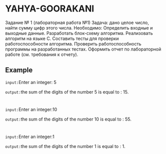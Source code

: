 # YAHYA-GOORAKANI

Задание № 1 (лабораторная работа №1)
Задача: дано целое число, найти сумму цифр этого числа.
Необходимо:
Определить входные и выходные данные.
Разработать блок-схему алгоритма.
Реализовать алгоритм на языке С.
Составить тесты для проверки работоспособности алгоритма.
Проверить работоспособность программы на разработанных тестах.
Оформить отчет по лабораторной работе (см. требования к отчету).


## Example

`input:`Enter an integer: 5

`output:`the sum of the digits of the number 5 is equal to : 15.
#
`input:`Enter an integer:10

`output:`the sum of the digits of the number 10 is equal to : 55. 
#
`input:`Enter an integer:1

`output:`the sum of the digits of the number 1 is equal to : 1.
#
